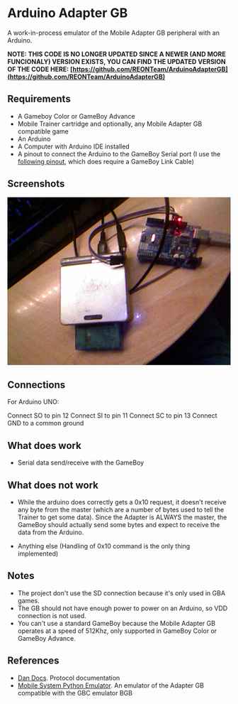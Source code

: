 # Arduino Adapter GB
A work-in-process emulator of the Mobile Adapter GB peripheral with an Arduino.

**NOTE: THIS CODE IS NO LONGER UPDATED SINCE A NEWER (AND MORE FUNCIONALY) VERSION EXISTS, YOU CAN FIND THE UPDATED VERSION OF THE CODE HERE: [https://github.com/REONTeam/ArduinoAdapterGB](https://github.com/REONTeam/ArduinoAdapterGB)**

## Requirements
- A Gameboy Color or GameBoy Advance
- Mobile Trainer cartridge and optionally, any Mobile Adapter GB compatible game
- An Arduino
- A Computer with Arduino IDE installed
- A pinout to connect the Arduino to the GameBoy Serial port (I use the [following pinout](https://github.com/Palmr/gb-link-cable), which does require a GameBoy Link Cable)

## Screenshots
![GBA and Arduino](picturegbarduino.png)

## Connections

For Arduino UNO:

Connect SO to pin 12
Connect SI to pin 11
Connect SC to pin 13
Connect GND to a common ground

## What does work

- Serial data send/receive with the GameBoy

## What does not work

- While the arduino does correctly gets a 0x10 request, it doesn't receive any byte from the master (which are
a number of bytes used to tell the Trainer to get some data). Since the Adapter is ALWAYS the master, the GameBoy
should actually send some bytes and expect to receive the data from the Arduino.

- Anything else (Handling of 0x10 command is the only thing implemented)

## Notes

- The project don't use the SD connection because it's only used in GBA games.
- The GB should not have enough power to power on an Arduino, so VDD connection is not used.
- You can't use a standard GameBoy because the Mobile Adapter GB operates at a speed of 512Khz, only supported in GameBoy Color or GameBoy Advance.

## References

- [Dan Docs](https://shonumi.github.io/dandocs.html#magb). Protocol documentation
- [Mobile System Python Emulator](https://github.com/Incineroar/MobileAdapterGB/blob/master/mobilesystem.py). An emulator of the Adapter GB compatible with the GBC emulator BGB
